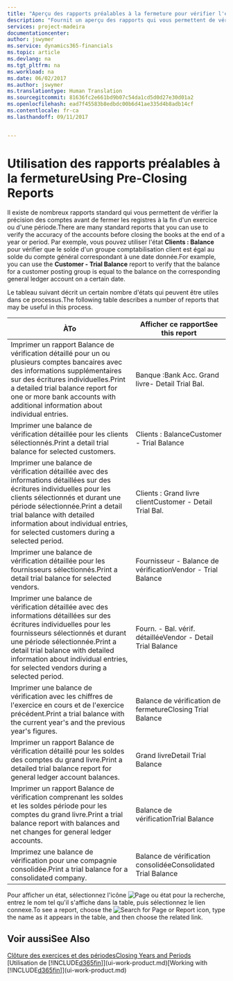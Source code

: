 ```yaml
---
title: "Aperçu des rapports préalables à la fermeture pour vérifier l'exactitude des comptes | Microsoft Docs"
description: "Fournit un aperçu des rapports qui vous permettent de vérifier l'exactitude des comptes avant de fermer les registres à la fin d'un exercice ou d'une période."
services: project-madeira
documentationcenter: 
author: jswymer
ms.service: dynamics365-financials
ms.topic: article
ms.devlang: na
ms.tgt_pltfrm: na
ms.workload: na
ms.date: 06/02/2017
ms.author: jswymer
ms.translationtype: Human Translation
ms.sourcegitcommit: 81636fc2e661bd9b07c54da1cd5d0d27e30d01a2
ms.openlocfilehash: ead7f45583b8edbdc00b6d41ae335d4b8adb14cf
ms.contentlocale: fr-ca
ms.lasthandoff: 09/11/2017


---
```

# <a name="using-pre-closing-reports"></a><span data-ttu-id="59c02-103">Utilisation des rapports préalables à la fermeture</span><span class="sxs-lookup"><span data-stu-id="59c02-103">Using Pre-Closing Reports</span></span>
<span data-ttu-id="59c02-104">Il existe de nombreux rapports standard qui vous permettent de vérifier la précision des comptes avant de fermer les registres à la fin d'un exercice ou d'une période.</span><span class="sxs-lookup"><span data-stu-id="59c02-104">There are many standard reports that you can use to verify the accuracy of the accounts before closing the books at the end of a year or period.</span></span> <span data-ttu-id="59c02-105">Par exemple, vous pouvez utiliser l'état **Clients : Balance** pour vérifier que le solde d'un groupe comptabilisation client est égal au solde du compte général correspondant à une date donnée.</span><span class="sxs-lookup"><span data-stu-id="59c02-105">For example, you can use the **Customer - Trial Balance** report to verify that the balance for a customer posting group is equal to the balance on the corresponding general ledger account on a certain date.</span></span>

<span data-ttu-id="59c02-106">Le tableau suivant décrit un certain nombre d'états qui peuvent être utiles dans ce processus.</span><span class="sxs-lookup"><span data-stu-id="59c02-106">The following table describes a number of reports that may be useful in this process.</span></span>

| <span data-ttu-id="59c02-107">À</span><span class="sxs-lookup"><span data-stu-id="59c02-107">To</span></span> | <span data-ttu-id="59c02-108">Afficher ce rapport</span><span class="sxs-lookup"><span data-stu-id="59c02-108">See this report</span></span> |
| --- | --- |
| <span data-ttu-id="59c02-109">Imprimer un rapport Balance de vérification détaillé pour un ou plusieurs comptes bancaires avec des informations supplémentaires sur des écritures individuelles.</span><span class="sxs-lookup"><span data-stu-id="59c02-109">Print a detailed trial balance report for one or more bank accounts with additional information about individual entries.</span></span> |<span data-ttu-id="59c02-110">Banque :</span><span class="sxs-lookup"><span data-stu-id="59c02-110">Bank Acc.</span></span> <span data-ttu-id="59c02-111">Grand livre</span><span class="sxs-lookup"><span data-stu-id="59c02-111">- Detail Trial Bal.</span></span> |
| <span data-ttu-id="59c02-112">Imprimer une balance de vérification détaillée pour les clients sélectionnés.</span><span class="sxs-lookup"><span data-stu-id="59c02-112">Print a detail trial balance for selected customers.</span></span> |<span data-ttu-id="59c02-113">Clients : Balance</span><span class="sxs-lookup"><span data-stu-id="59c02-113">Customer - Trial Balance</span></span> |
| <span data-ttu-id="59c02-114">Imprimer une balance de vérification détaillée avec des informations détaillées sur des écritures individuelles pour les clients sélectionnés et durant une période sélectionnée.</span><span class="sxs-lookup"><span data-stu-id="59c02-114">Print a detail trial balance with detailed information about individual entries, for selected customers during a selected period.</span></span> |<span data-ttu-id="59c02-115">Clients : Grand livre client</span><span class="sxs-lookup"><span data-stu-id="59c02-115">Customer - Detail Trial Bal.</span></span> |
| <span data-ttu-id="59c02-116">Imprimer une balance de vérification détaillée pour les fournisseurs sélectionnés.</span><span class="sxs-lookup"><span data-stu-id="59c02-116">Print a detail trial balance for selected vendors.</span></span> |<span data-ttu-id="59c02-117">Fournisseur - Balance de vérification</span><span class="sxs-lookup"><span data-stu-id="59c02-117">Vendor - Trial Balance</span></span> |
| <span data-ttu-id="59c02-118">Imprimer une balance de vérification détaillée avec des informations détaillées sur des écritures individuelles pour les fournisseurs sélectionnés et durant une période sélectionnée.</span><span class="sxs-lookup"><span data-stu-id="59c02-118">Print a detail trial balance with detailed information about individual entries, for selected vendors during a selected period.</span></span> |<span data-ttu-id="59c02-119">Fourn. - Bal. vérif. détaillée</span><span class="sxs-lookup"><span data-stu-id="59c02-119">Vendor - Detail Trial Balance</span></span> |
| <span data-ttu-id="59c02-120">Imprimer une balance de vérification avec les chiffres de l'exercice en cours et de l'exercice précédent.</span><span class="sxs-lookup"><span data-stu-id="59c02-120">Print a trial balance with the current year's and the previous year's figures.</span></span> |<span data-ttu-id="59c02-121">Balance de vérification de fermeture</span><span class="sxs-lookup"><span data-stu-id="59c02-121">Closing Trial Balance</span></span> |
| <span data-ttu-id="59c02-122">Imprimer un rapport Balance de vérification détaillé pour les soldes des comptes du grand livre.</span><span class="sxs-lookup"><span data-stu-id="59c02-122">Print a detailed trial balance report for general ledger account balances.</span></span> |<span data-ttu-id="59c02-123">Grand livre</span><span class="sxs-lookup"><span data-stu-id="59c02-123">Detail Trial Balance</span></span> |
| <span data-ttu-id="59c02-124">Imprimer un rapport Balance de vérification comprenant les soldes et les soldes période pour les comptes du grand livre.</span><span class="sxs-lookup"><span data-stu-id="59c02-124">Print a trial balance report with balances and net changes for general ledger accounts.</span></span> |<span data-ttu-id="59c02-125">Balance de vérification</span><span class="sxs-lookup"><span data-stu-id="59c02-125">Trial Balance</span></span> |
| <span data-ttu-id="59c02-126">Imprimez une balance de vérification pour une compagnie consolidée.</span><span class="sxs-lookup"><span data-stu-id="59c02-126">Print a trial balance for a consolidated company.</span></span> |<span data-ttu-id="59c02-127">Balance de vérification consolidée</span><span class="sxs-lookup"><span data-stu-id="59c02-127">Consolidated Trial Balance</span></span> |

<span data-ttu-id="59c02-128">Pour afficher un état, sélectionnez l'icône ![Page ou état pour la recherche](media/ui-search/search_small.png "icône Page ou état pour la recherche"), entrez le nom tel qu'il s'affiche dans la table, puis sélectionnez le lien connexe.</span><span class="sxs-lookup"><span data-stu-id="59c02-128">To see a report, choose the ![Search for Page or Report](media/ui-search/search_small.png "Search for Page or Report icon") icon, type the name as it appears in the table, and then choose the related link.</span></span>

## <a name="see-also"></a><span data-ttu-id="59c02-129">Voir aussi</span><span class="sxs-lookup"><span data-stu-id="59c02-129">See Also</span></span>
[<span data-ttu-id="59c02-130">Clôture des exercices et des périodes</span><span class="sxs-lookup"><span data-stu-id="59c02-130">Closing Years and Periods</span></span>](year-close-years-periods.md)  
<span data-ttu-id="59c02-131">[Utilisation de [!INCLUDE[d365fin](includes/d365fin_md.md)]](ui-work-product.md)</span><span class="sxs-lookup"><span data-stu-id="59c02-131">[Working with [!INCLUDE[d365fin](includes/d365fin_md.md)]](ui-work-product.md)</span></span>


